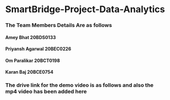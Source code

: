 # SmartBridge-Project-Data-Analytics

### The Team Members Details Are as follows

#### Amey Bhat 20BDS0133
#### Priyansh Agarwal 20BEC0226
#### Om Paralikar 20BCT0198
#### Karan Baj 20BCE0754


### The drive link for the demo video is as follows and also the mp4 video has been added here

